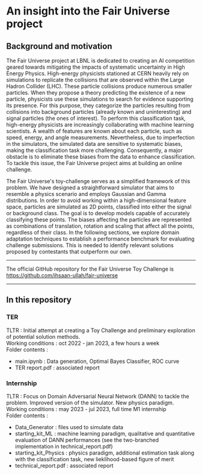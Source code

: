 # An insight into the Fair Universe project

## Background and motivation

The Fair Universe project at LBNL is dedicated to creating an AI competition geared towards mitigating the impacts of systematic uncertainty in High Energy Physics. High-energy physicists stationed at CERN heavily rely on simulations to replicate the collisions that are observed within the Large Hadron Collider (LHC). These particle collisions produce numerous smaller particles. When they propose a theory predicting the existence of a new particle, physicists use these simulations to search for evidence supporting its presence. For this purpose, they categorize the particles resulting from collisions into background particles (already known and uninteresting) and signal particles (the ones of interest). To perform this classification task, high-energy physicists are increasingly collaborating with machine learning scientists. A wealth of features are known about each particle, such as speed, energy, and angle measurements. Nevertheless, due to imperfection in the simulators, the simulated data are sensitive to systematic biases, making the classification task more challenging. Consequently, a major obstacle is to eliminate these biases from the data to enhance classification. To tackle this issue, the Fair Universe project aims at building an online challenge. <br>

The Fair Universe's toy-challenge serves as a simplified framework of this problem. We have designed a straightforward simulator that aims to resemble a physics scenario and employs Gaussian and Gamma distributions. In order to avoid working within a high-dimensional feature space, particles are simulated as 2D points, classified into either the signal or background class. The goal is to develop models capable of accurately classifying these points. The biases affecting the particles are represented as combinations of translation, rotation and scaling that affect all the points, regardless of their class. In the following sections, we explore domain adaptation techniques to establish a performance benchmark for evaluating challenge submissions. This is needed to identify relevant solutions proposed by contestants that outperform our own.

***

The official GitHub repository for the Fair Universe Toy Challenge is https://github.com/ihsaan-ullah/fair-universe

***

## In this repository

### TER 
TLTR : Initial attempt at creating a Toy Challenge and preliminary exploration of potential solution methods.<br>
Working conditions : oct 2022 - jan 2023, a few hours a week <br>
Folder contents : 
  - main.ipynb : Data generation, Optimal Bayes Classifier, ROC curve
  - TER report.pdf : associated report

### Internship
TLTR : Focus on Domain Adversarial Neural Network (DANN) to tackle the problem. Improved version of the simulator. New physics paradigm. <br>
Working conditions : may 2023 - jul 2023, full time M1 internship <br>
Folder contents :
  - Data_Generator : files used to simulate data
  - starting_kit_ML : machine learning paradigm, qualitative and quantitative evaluation of DANN performances (see the two-branched implementation in technical_report.pdf)
  - starting_kit_Physics : physics paradigm, additional estimation task along with the classification task, new lieklihood-based figure of merit
  - technical_report.pdf : associated report

